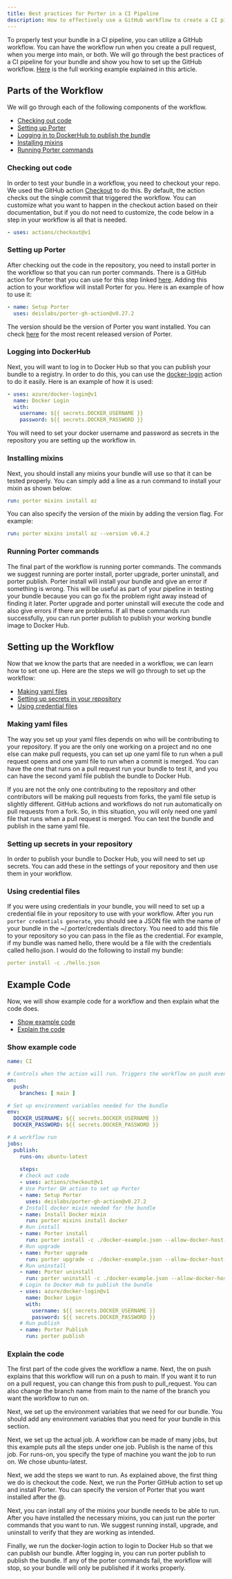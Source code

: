 ```yaml
---
title: Best practices for Porter in a CI Pipeline
description: How to effectively use a GitHub workflow to create a CI pipeline using Porter.
---
```


To properly test your bundle in a CI pipeline, you can utilize a GitHub workflow. 
You can have the workflow run when you create a pull request, when you merge into 
main, or both. We will go through the best practices of a CI pipeline for your 
bundle and show you how to set up the GitHub workflow. [Here](https://github.com/gaurimadhok/porter-pipeline/blob/master/.github/workflows/publish.yaml) is the full working example explained in this article.

## Parts of the Workflow

We will go through each of the following components of the workflow. 

* [Checking out code](#checking-out-code)
* [Setting up Porter](#setting-up-porter)
* [Logging in to DockerHub to publish the bundle](#logging-into-dockerhub)
* [Installing mixins](#installing-mixins)
* [Running Porter commands](#running-porter-commands)

### Checking out code
In order to test your bundle in a workflow, you need to checkout your repo. We 
used the GitHub action [Checkout](https://github.com/actions/checkout) to do this. 
By default, the action checks out the single commit that triggered the workflow. You
can customize what you want to happen in the checkout action based on their documentation, 
but if you do not need to customize, the code below in a step in your workflow is all that 
is needed.
````yaml
- uses: actions/checkout@v1
````

### Setting up Porter
After checking out the code in the repository, you need to install porter in the workflow
so that you can run porter commands. There is a GitHub action for Porter that you can use
for this step linked [here](https://github.com/deislabs/porter-gh-action). Adding this 
action to your workflow will install Porter for you. Here is an example of how to use it:
````yaml
- name: Setup Porter
  uses: deislabs/porter-gh-action@v0.27.2
````
The version should be the version of Porter you want installed. You can check [here](https://github.com/deislabs/porter) for the most recent released version of Porter.

### Logging into DockerHub
Next, you will want to log in to Docker Hub so that you can publish your bundle to a registry. 
In order to do this, you can use the [docker-login](https://github.com/Azure/docker-login) action
to do it easily. Here is an example of how it is used:
````yaml
- uses: azure/docker-login@v1
  name: Docker Login
  with:
    username: ${{ secrets.DOCKER_USERNAME }}
    password: ${{ secrets.DOCKER_PASSWORD }}
````
You will need to set your docker username and password as secrets in the repository you are setting up the workflow in.

### Installing mixins
Next, you should install any mixins your bundle will use so that it can be tested properly. You
can simply add a line as a run command to install your mixin as shown below:
````yaml
run: porter mixins install az
````
You can also specify the version of the mixin by adding the version flag. For example:
````yaml
run: porter mixins install az --version v0.4.2
````

### Running Porter commands
The final part of the workflow is running porter commands. The commands we suggest running are porter install, porter upgrade, porter uninstall, and porter publish. Porter install will install your bundle and give an error if something is wrong. This will be useful as part of your pipeline in testing your bundle because you can go fix the problem right away instead of finding it later. Porter upgrade and porter uninstall will execute the code and also give errors if there are problems. If all these commands run successfully, you can run porter publish to publish your working bundle image to Docker Hub. 

## Setting up the Workflow
Now that we know the parts that are needed in a workflow, we can learn how to set one up. Here are the steps we will go through to set up the workflow: 

* [Making yaml files](#making-yaml-files)
* [Setting up secrets in your repository](#setting-up-secrets-in-your-repository)
* [Using credential files](#using-credential-files)

### Making yaml files
The way you set up your yaml files depends on who will be contributing to your repository. If you are the only one working on a project and no one else can make pull requests, you can set up one yaml file to run when a pull request opens and one yaml file to run when a commit is merged. You can have the one that runs on a pull request run your bundle to test it, and you can have the second yaml file publish the bundle to Docker Hub. 

If you are not the only one contributing to the repository and other contributors will be making pull requests from forks, the yaml file setup is slightly different. GitHub actions and workflows do not run automatically on pull requests from a fork. So, in this situation, you will only need one yaml file that runs when a pull request is merged. You can test the bundle and publish in the same yaml file.  

### Setting up secrets in your repository
In order to publish your bundle to Docker Hub, you will need to set up secrets. You can add these in the settings of your repository and then use them in your workflow.

### Using credential files
If you were using credentials in your bundle, you will need to set up a credential file in your repository to use with your workflow. After you run `porter credentials generate`, you should see a JSON file with the name of your bundle in the ~/.porter/credentials directory. You need to add this file to your repository so you can pass in the file as the credential. For example, if my bundle was named hello, there would be a file with the credentials called hello.json. I would do the following to install my bundle:
```yaml
porter install -c ./hello.json
```

## Example Code

Now, we will show example code for a workflow and then explain what the code does.

* [Show example code](#show-example-code)
* [Explain the code](#explain-the-code)

### Show example code
```yaml
name: CI

# Controls when the action will run. Triggers the workflow on push event for the master branch
on:
  push:
    branches: [ main ]

# Set up environment variables needed for the bundle
env:
  DOCKER_USERNAME: ${{ secrets.DOCKER_USERNAME }}
  DOCKER_PASSWORD: ${{ secrets.DOCKER_PASSWORD }}

# A workflow run
jobs:
  publish: 
    runs-on: ubuntu-latest
    
    steps: 
    # Check out code
    - uses: actions/checkout@v1
    # Use Porter GH action to set up Porter
    - name: Setup Porter
      uses: deislabs/porter-gh-action@v0.27.2
    # Install docker mixin needed for the bundle
    - name: Install Docker mixin
      run: porter mixins install docker
    # Run install
    - name: Porter install
      run: porter install -c ./docker-example.json --allow-docker-host-access
    # Run upgrade
    - name: Porter upgrade
      run: porter upgrade -c ./docker-example.json --allow-docker-host-access
    # Run uninstall
    - name: Porter uninstall
      run: porter uninstall -c ./docker-example.json --allow-docker-host-access
    # Login to Docker Hub to publish the bundle
    - uses: azure/docker-login@v1
      name: Docker Login
      with:
        username: ${{ secrets.DOCKER_USERNAME }}
        password: ${{ secrets.DOCKER_PASSWORD }}
    # Run publish
    - name: Porter Publish
      run: porter publish
```

### Explain the code
The first part of the code gives the workflow a name. Next, the on push explains that this workflow will run on a push to main. If you want it to run on a pull request, you can change this from push to pull_request. You can also change the branch name from main to the name of the branch you want the workflow to run on. 

Next, we set up the environment variables that we need for our bundle. You should add any environment variables that you need for your bundle in this section. 

Next, we set up the actual job. A workflow can be made of many jobs, but this example puts all the steps under one job. Publish is the name of this job. For runs-on, you specify the type of machine you want the job to run on. We chose ubuntu-latest. 

Next, we add the steps we want to run. As explained above, the first thing we do is checkout the code. Next, we run the Porter GitHub action to set up and install Porter. You can specify the version of Porter that you want installed after the @. 

Next, you can install any of the mixins your bundle needs to be able to run. After you have installed the necessary mixins, you can just run the porter commands that you want to run. We suggest running install, upgrade, and uninstall to verify that they are working as intended. 

Finally, we run the docker-login action to login to Docker Hub so that we can publish our bundle. After logging in, you can run porter publish to publish the bundle. If any of the porter commands fail, the workflow will stop, so your bundle will only be published if it works properly.

